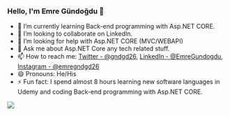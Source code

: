 ### Hello, I'm Emre Gündoğdu 👋


- 🌱 I’m currently learning Back-end programming with Asp.NET CORE.
- 👯 I’m looking to collaborate on LinkedIn.
- 🤔 I’m looking for help with Asp.NET CORE (MVC/WEBAPI)
- 💬 Ask me about Asp.NET Core any tech related stuff.
- 📫 How to reach me: [Twitter - @gndgd26](https://twitter.com/gndgd26), [LinkedIn - @EmreGundogdu](https://www.linkedin.com/in/emre-gundogdu/), [Instagram - @emregndgd26](https://www.instagram.com/emregndgd26/)
- 😄 Pronouns: He/His
- ⚡ Fun fact: I spend almost 8 hours learning new software languages in Udemy and coding Back-end programming with Asp.NET CORE.

<img src="https://github-readme-stats.vercel.app/api?username=emregundogdu&&show_icons=true&title_color=ffffff&icon_color=bb2acf&text_color=daf7dc&bg_color=151515">
